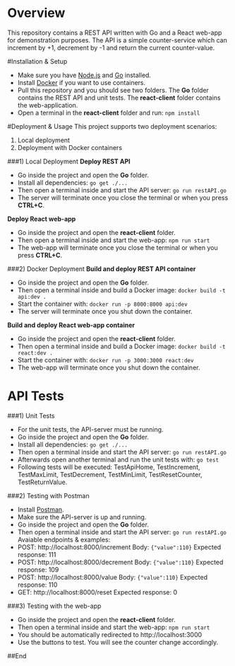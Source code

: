 # Overview
This repository contains a REST API written with Go and a React web-app for demonstration purposes. The API is a simple counter-service which can increment by +1, decrement by -1 and return the current counter-value.




#Installation & Setup
- Make sure you have [Node.js](https://nodejs.org/en/ "Node.js") and [Go](https://golang.org/ "Go") installed.
- Install [Docker](https://www.docker.com/products/docker-desktop "Docker") if you want to use containers.
- Pull this repository and you should see two folders. The **Go** folder contains the REST API and unit tests. The **react-client** folder contains the web-application.
- Open a terminal in the **react-client** folder and run: `npm install`

#Deployment & Usage
This project supports two deployment scenarios:
1) Local deployment
2) Deployment with Docker containers

###1) Local Deployment
**Deploy REST API**
- Go inside the project and open the **Go** folder.
- Install all dependencies: `go get ./...`
- Then open a terminal inside and start the API server: `go run restAPI.go`
- The server will terminate once you close the terminal or when you press **CTRL+C**.

**Deploy React web-app**
- Go inside the project and open the **react-client** folder.
- Then open a terminal inside and start the web-app: `npm run start`
- The web-app will terminate once you close the terminal or when you press **CTRL+C**.

###2) Docker Deployment
**Build and deploy REST API container**
- Go inside the project and open the **Go** folder.
- Then open a terminal inside and build a Docker image: `docker build -t api:dev .`
- Start the container with: `docker run -p 8000:8000 api:dev`
- The server will terminate once you shut down the container.

**Build and deploy React web-app container**
- Go inside the project and open the **react-client** folder.
- Then open a terminal inside and build a Docker image: `docker build -t react:dev .`
- Start the container with: `docker run -p 3000:3000 react:dev`
- The web-app will terminate once you shut down the container.

# API Tests
###1) Unit Tests
- For the unit tests, the API-server must be running.
- Go inside the project and open the **Go** folder.
- Install all dependencies: `go get ./...`
- Then open a terminal inside and start the API server: `go run restAPI.go`
- Afterwards open another terminal and run the unit tests with: `go test`
- Following tests will be executed: TestApiHome, TestIncrement, TestMaxLimit, TestDecrement, TestMinLimit, TestResetCounter, TestReturnValue.

###2) Testing with Postman
- Install  [Postman](https://www.postman.com/downloads/"Postman").
- Make sure the API-server is up and running.
- Go inside the project and open the **Go** folder.
- Then open a terminal inside and start the API server: `go run restAPI.go`
Avaiable endpoints & examples:
- POST: http://localhost:8000/increment
Body: `{"value":110}`
Expected response: 111
- POST: http://localhost:8000/decrement
Body: `{"value":110}`
Expected response: 109
- POST: http://localhost:8000/value
Body: `{"value":110}`
Expected response: 110
- GET: http://localhost:8000/reset
Expected response: 0

###3) Testing with the web-app
- Go inside the project and open the **react-client** folder.
- Then open a terminal inside and start the web-app: `npm run start`
- You should be automatically redirected to http://localhost:3000
- Use the buttons to test. You will see the counter change accordingly.

##End
